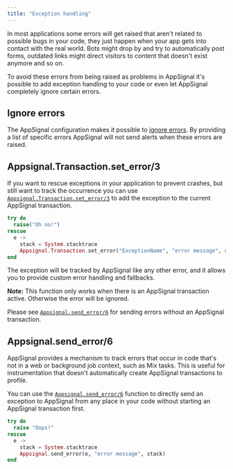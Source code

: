 ```yaml
---
title: "Exception handling"
---
```


In most applications some errors will get raised that aren't related to
possible bugs in your code, they just happen when your app gets into contact
with the real world. Bots might drop by and try to automatically post forms,
outdated links might direct visitors to content that doesn't exist anymore and
so on.

To avoid these errors from being raised as problems in AppSignal it's possible
to add exception handling to your code or even let AppSignal completely ignore
certain errors.

## Ignore errors

The AppSignal configuration makes it possible to [ignore
errors](/elixir/1.x/configuration/ignore-errors.html). By providing a list of
specific errors AppSignal will not send alerts when these errors are raised.

## Appsignal.Transaction.set_error/3

If you want to rescue exceptions in your application to prevent crashes, but
still want to track the occurrence you can use
[`Appsignal.Transaction.set_error/3`][hexdocs-set_error] to add the exception
to the current AppSignal transaction.

```elixir
try do
  raise("Oh no!")
rescue
  e ->
    stack = System.stacktrace
    Appsignal.Transaction.set_error("ExceptionName", "error message", stack)
end
```

The exception will be tracked by AppSignal like any other error, and it allows
you to provide custom error handling and fallbacks.

**Note:** This function only works when there is an AppSignal transaction active.
Otherwise the error will be ignored.

Please see
[`Appsignal.send_error/6`](#appsignal-send_error-6) for sending errors
without an AppSignal transaction.

## Appsignal.send_error/6

AppSignal provides a mechanism to track errors that occur in code that's not in
a web or background job context, such as Mix tasks. This is useful for
instrumentation that doesn't automatically create AppSignal transactions to
profile.

You can use the [`Appsignal.send_error/6`][hexdocs-send_error] function to
directly send an exception to AppSignal from any place in your code without
starting an AppSignal transaction first.

```elixir
try do
  raise "Oops!"
rescue
  e ->
    stack = System.stacktrace
    Appsignal.send_error(e, "error message", stack)
end
```

[hexdocs-set_error]: https://hexdocs.pm/appsignal/Appsignal.Transaction.html#set_error/3
[hexdocs-send_error]: https://hexdocs.pm/appsignal/Appsignal.html#send_error/6
